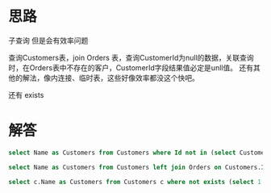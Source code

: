 # 思路
子查询  但是会有效率问题 

查询Customers表，join Orders 表，查询CustomerId为null的数据，关联查询时，在Orders表中不存在的客户，CustomerId字段结果值必定是unll值。
还有其他的解法，像内连接、临时表，这些好像效率都没这个快吧。

还有 exists

# 解答
```sql
select Name as Customers from Customers where Id not in (select CustomerId from Orders);
```

```sql
select Name as Customers from Customers left join Orders on Customers.Id = Orders.CustomerId where Orders.CustomerId is Null
```
```sql
select c.Name as Customers from Customers c where not exists (select 1 from Orders o where o.CustomerId = c.Id);

```
